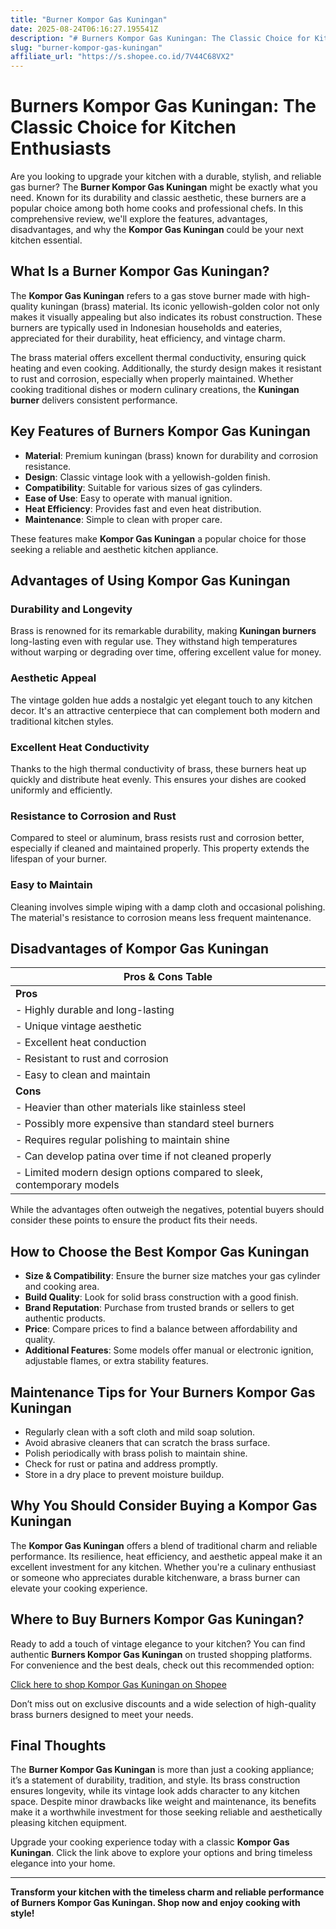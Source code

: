 ```yaml
---
title: "Burner Kompor Gas Kuningan"
date: 2025-08-24T06:16:27.195541Z
description: "# Burners Kompor Gas Kuningan: The Classic Choice for Kitchen Enthusiasts..."
slug: "burner-kompor-gas-kuningan"
affiliate_url: "https://s.shopee.co.id/7V44C68VX2"
---
```

# Burners Kompor Gas Kuningan: The Classic Choice for Kitchen Enthusiasts

Are you looking to upgrade your kitchen with a durable, stylish, and reliable gas burner? The **Burner Kompor Gas Kuningan** might be exactly what you need. Known for its durability and classic aesthetic, these burners are a popular choice among both home cooks and professional chefs. In this comprehensive review, we'll explore the features, advantages, disadvantages, and why the **Kompor Gas Kuningan** could be your next kitchen essential.

## What Is a Burner Kompor Gas Kuningan?

The **Kompor Gas Kuningan** refers to a gas stove burner made with high-quality kuningan (brass) material. Its iconic yellowish-golden color not only makes it visually appealing but also indicates its robust construction. These burners are typically used in Indonesian households and eateries, appreciated for their durability, heat efficiency, and vintage charm.

The brass material offers excellent thermal conductivity, ensuring quick heating and even cooking. Additionally, the sturdy design makes it resistant to rust and corrosion, especially when properly maintained. Whether cooking traditional dishes or modern culinary creations, the **Kuningan burner** delivers consistent performance.

## Key Features of Burners Kompor Gas Kuningan

- **Material**: Premium kuningan (brass) known for durability and corrosion resistance.
- **Design**: Classic vintage look with a yellowish-golden finish.
- **Compatibility**: Suitable for various sizes of gas cylinders.
- **Ease of Use**: Easy to operate with manual ignition.
- **Heat Efficiency**: Provides fast and even heat distribution.
- **Maintenance**: Simple to clean with proper care.

These features make **Kompor Gas Kuningan** a popular choice for those seeking a reliable and aesthetic kitchen appliance.

## Advantages of Using Kompor Gas Kuningan

### Durability and Longevity

Brass is renowned for its remarkable durability, making **Kuningan burners** long-lasting even with regular use. They withstand high temperatures without warping or degrading over time, offering excellent value for money.

### Aesthetic Appeal

The vintage golden hue adds a nostalgic yet elegant touch to any kitchen decor. It's an attractive centerpiece that can complement both modern and traditional kitchen styles.

### Excellent Heat Conductivity

Thanks to the high thermal conductivity of brass, these burners heat up quickly and distribute heat evenly. This ensures your dishes are cooked uniformly and efficiently.

### Resistance to Corrosion and Rust

Compared to steel or aluminum, brass resists rust and corrosion better, especially if cleaned and maintained properly. This property extends the lifespan of your burner.

### Easy to Maintain

Cleaning involves simple wiping with a damp cloth and occasional polishing. The material's resistance to corrosion means less frequent maintenance.

## Disadvantages of Kompor Gas Kuningan

| Pros & Cons Table                                             |
|--------------------------------------------------------------|
| **Pros**                                                    |
| - Highly durable and long-lasting                            |
| - Unique vintage aesthetic                                  |
| - Excellent heat conduction                                 |
| - Resistant to rust and corrosion                           |
| - Easy to clean and maintain                                |
| **Cons**                                                    |
| - Heavier than other materials like stainless steel        |
| - Possibly more expensive than standard steel burners       |
| - Requires regular polishing to maintain shine             |
| - Can develop patina over time if not cleaned properly     |
| - Limited modern design options compared to sleek, contemporary models |

While the advantages often outweigh the negatives, potential buyers should consider these points to ensure the product fits their needs.

## How to Choose the Best Kompor Gas Kuningan

- **Size & Compatibility**: Ensure the burner size matches your gas cylinder and cooking area.
- **Build Quality**: Look for solid brass construction with a good finish.
- **Brand Reputation**: Purchase from trusted brands or sellers to get authentic products.
- **Price**: Compare prices to find a balance between affordability and quality.
- **Additional Features**: Some models offer manual or electronic ignition, adjustable flames, or extra stability features.

## Maintenance Tips for Your Burners Kompor Gas Kuningan

- Regularly clean with a soft cloth and mild soap solution.
- Avoid abrasive cleaners that can scratch the brass surface.
- Polish periodically with brass polish to maintain shine.
- Check for rust or patina and address promptly.
- Store in a dry place to prevent moisture buildup.

## Why You Should Consider Buying a Kompor Gas Kuningan

The **Kompor Gas Kuningan** offers a blend of traditional charm and reliable performance. Its resilience, heat efficiency, and aesthetic appeal make it an excellent investment for any kitchen. Whether you're a culinary enthusiast or someone who appreciates durable kitchenware, a brass burner can elevate your cooking experience.

## Where to Buy Burners Kompor Gas Kuningan?

Ready to add a touch of vintage elegance to your kitchen? You can find authentic **Burners Kompor Gas Kuningan** on trusted shopping platforms. For convenience and the best deals, check out this recommended option:

[Click here to shop Kompor Gas Kuningan on Shopee](https://s.shopee.co.id/7V44C68VX2)

Don’t miss out on exclusive discounts and a wide selection of high-quality brass burners designed to meet your needs.

## Final Thoughts

The **Burner Kompor Gas Kuningan** is more than just a cooking appliance; it’s a statement of durability, tradition, and style. Its brass construction ensures longevity, while its vintage look adds character to any kitchen space. Despite minor drawbacks like weight and maintenance, its benefits make it a worthwhile investment for those seeking reliable and aesthetically pleasing kitchen equipment.

Upgrade your cooking experience today with a classic **Kompor Gas Kuningan**. Click the link above to explore your options and bring timeless elegance into your home.

---

**Transform your kitchen with the timeless charm and reliable performance of Burners Kompor Gas Kuningan. Shop now and enjoy cooking with style!**